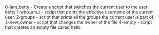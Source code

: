0-iam_betty - Create a script that switches the current user to the user betty
1-who_am_i - script that prints the effective username of the current user.
2-groups - script that prints all the groups the current user is part of.
3-new_owner - script that changes the owner of the file
4-empty -  script that creates an empty file called hello
